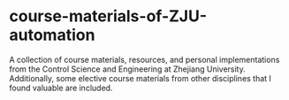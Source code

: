 # course-materials-of-ZJU-automation
A collection of course materials, resources, and personal implementations from the Control Science and Engineering at Zhejiang University. Additionally, some elective course materials from other disciplines that I found valuable are included.
